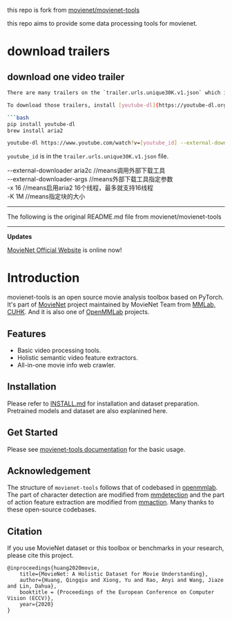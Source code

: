 this repo is fork from [movienet/movienet-tools](https://github.com/movienet/movienet-tools)

this repo aims to provide some data processing tools for movienet.

# download trailers
## download one video trailer

```bash
There are many trailers on the `trailer.urls.unique30K.v1.json` which is downloaded from [movienet](http://movienet.site/#).

To download those trailers, install [youtube-dl](https://youtube-dl.org/) and install [aria2c](https://github.com/aria2/aria2).

```bash
pip install youtube-dl
brew install aria2

youtube-dl https://www.youtube.com/watch?v=[youtube_id] --external-downloader aria2c --external-downloader-args "-x 16  -k 1M"
```
`youtube_id` is in the `trailer.urls.unique30K.v1.json` file.

--external-downloader aria2c //means调用外部下载工具  
--external-downloader-args //means外部下载工具指定参数  
-x 16 //means启用aria2 16个线程，最多就支持16线程  
-K 1M //means指定块的大小  




------
The following is the original README.md file from movienet/movienet-tools


-------



**Updates**

[MovieNet Official Website](http://movienet.site/) is online now!

# Introduction
movienet-tools is an open source movie analysis toolbox based on PyTorch.
It's part of [MovieNet](http://movienet.site/) project maintained by MovieNet Team from [MMLab, CUHK](http://mmlab.ie.cuhk.edu.hk).
And it is also one of [OpenMMLab](https://open-mmlab.github.io/index.html) projects.

## Features
- Basic video processing tools.
- Holistic semantic video feature extractors.
- All-in-one movie info web crawler.

## Installation
Please refer to [INSTALL.md](docs/INSTALL.md) for installation and dataset preparation. Pretrained models and dataset are also explanined here.

## Get Started
Please see [movienet-tools documentation](http://docs.movienet.site/movie-toolbox/tools) for the basic usage.

## Acknowledgement
The structure of ``movienet-tools`` follows that of codebased in [openmmlab](https://github.com/open-mmlab).
The part of character detection are modified from [mmdetection](https://github.com/open-mmlab/mmdetection)
and the part of action feature extraction are modified from [mmaction](https://github.com/open-mmlab/mmaction).
Many thanks to these open-source codebases.

## Citation
If you use MovieNet dataset or this toolbox or benchmarks in your research, please cite this project.
```
@inproceedings{huang2020movie,
	title={MovieNet: A Holistic Dataset for Movie Understanding},
	author={Huang, Qingqiu and Xiong, Yu and Rao, Anyi and Wang, Jiaze and Lin, Dahua},
	booktitle = {Proceedings of the European Conference on Computer Vision (ECCV)}, 
	year={2020}
}
```
